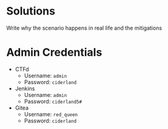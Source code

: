 # Solutions
Write why the scenario happens in real life and the mitigations

# Admin Credentials
* CTFd
  * Username: `admin`
  * Password: `ciderland`
* Jenkins
  * Username: `admin`
  * Password: `ciderland5#`
* Gitea
  * Username: `red_queen`
  * Password: `ciderland`
